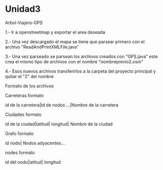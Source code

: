 # Unidad3
Arbol-Viajero-GPS

1.- Ir a openstreetmap y exportar el area deseada

2.- Una vez descargado el mapa se tiene que parsear primero con el archivo "ReadAndPrintXMLFile.java"

3.- Una vez parseado se parsean los archivos creados  con "GPS.java" este crea el mismo tipo de archivos con el nombre "nombreprevio2.osm"

4.- Esos nuevos archivos transferirlos a la carpeta del proyecto principal y quitar el "2" del nombre



Formato de los archivos


Carreteras formato

id de la carretera|Id de nodos ...|Nombre de la carretera


Ciudades formato

id de la ciudad|latitud| longitud| Nombre de la ciudad


Grafo formato

id nodo| Nodos adyacentes...


nodes formato

id del nodo|latitud| longitud
